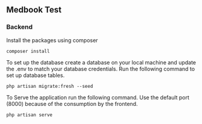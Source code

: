 
## Medbook Test

### Backend
Install the packages using composer

```
composer install
```
To set up the database
create a database on your local machine and update the .env to match your database credentials. Run the following command to set up database tables.
```
php artisan migrate:fresh --seed
```

To Serve the application run the following command.
Use the default port (8000) because of the consumption by the frontend.
```
php artisan serve  


